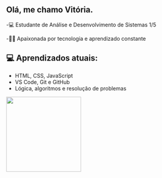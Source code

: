 ## Olá, me chamo Vitória.
-💻 Estudante de Análise e Desenvolvimento de Sistemas 1/5

-👩‍💻 Apaixonada por tecnologia e aprendizado constante 


## 💻 Aprendizados atuais:
- HTML, CSS, JavaScript
- VS Code, Git e GitHub
- Lógica, algoritmos e resolução de problemas

 <img src="https://media.tenor.com/CwKPUL6YYq0AAAAi/lisa-rockstar.gif" width="200"/>

